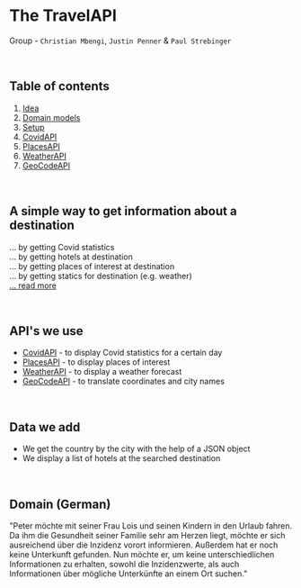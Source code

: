 # The TravelAPI

Group - `Christian Mbengi`, `Justin Penner` & `Paul Strebinger`

<br>

## Table of contents

1. [Idea](md/idea.md)
2. [Domain models](md/domainModels.md)
3. [Setup](md/setup.md)
4. [CovidAPI](md/covidAPI.md)
5. [PlacesAPI](md/placesAPI.md)
6. [WeatherAPI](md/weatherAPI.md)
7. [GeoCodeAPI](md/geoCodeAPI.md)

<br>

## A simple way to get information about a destination
... by getting Covid statistics <br>
... by getting hotels at destination <br>
... by getting places of interest at destination <br>
... by getting statics for destination (e.g. weather) <br>
[... read more](md/idea.md)

<br>

## API's we use
* [CovidAPI](https://rapidapi.com/api-sports/api/covid-193/) - to display Covid statistics for a certain day
* [PlacesAPI](https://rapidapi.com/opentripmap/api/places1) - to display places of interest
* [WeatherAPI](https://open-meteo.com/en/docs) - to display a weather forecast
* [GeoCodeAPI](https://nominatim.org/release-docs/latest/) - to translate coordinates and city names

<br>

## Data we add
- We get the country by the city with the help of a JSON object
- We display a list of hotels at the searched destination

<br>

## Domain (German)
"Peter möchte mit seiner Frau Lois und seinen Kindern in den Urlaub fahren. Da ihm die Gesundheit seiner Familie sehr am Herzen liegt, möchte er sich ausreichend über die Inzidenz vorort informieren. Außerdem hat er noch keine Unterkunft gefunden. Nun möchte er, um keine unterschiedlichen Informationen zu erhalten, sowohl die Inzidenzwerte, als auch Informationen über mögliche Unterkünfte an einem Ort suchen."